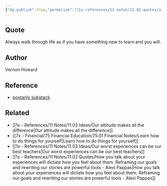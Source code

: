 ```yaml
---
{"dg-publish":true,"permalink":"/1x-references/11-notes/11-02-quotes/always-walk-through-life-as-if-you-have-something-new-to-learn-and-you-will-vernon-howard/","title":"Always walk through life as if you have something new to learn and you will - Vernon Howard","created":"2025-01-07T09:11:56.726+03:00","updated":"2025-01-07T09:11:56.726+03:00"}
---
```



## Quote
Always walk through life as if you have something new to learn and you will.

## Author
Vernon Howard

## Reference
- [postanly substack](https://postanly.substack.com/p/50-habits-of-lifelong-learners-the)


## Related
- [[1x - References/11 Notes/11.03 Ideas/Our attitude makes all the difference\|Our attitude makes all the difference]]
- [[7x - Financial/75 Financial Education/75.01 Financial Notes/Learn how to do things for yourself\|Learn how to do things for yourself]]
- [[1x - References/11 Notes/11.03 Ideas/Our worst experiences can be our best teachers\|Our worst experiences can be our best teachers]]
- [[1x - References/11 Notes/11.02 Quotes/How you talk about your experiences will dictate how you feel about them. Reframing our goals and rewriting our stories are powerful tools - Alexi Pappas\|How you talk about your experiences will dictate how you feel about them. Reframing our goals and rewriting our stories are powerful tools - Alexi Pappas]]
